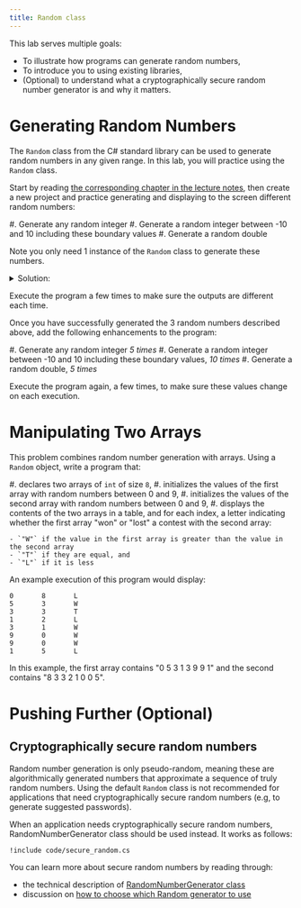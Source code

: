 ```yaml
---
title: Random class
---
```



This lab serves multiple goals:

- To illustrate how programs can generate random numbers,
- To introduce you to using existing libraries,
- (Optional) to understand what a cryptographically secure random number generator is and why it matters.

# Generating Random Numbers

The `Random` class from the C# standard library can be used to generate random numbers in any given range.
In this lab, you will practice using the `Random` class.


Start by reading [the corresponding chapter in the lecture notes](https://csci-1301.github.io/book.html#random), then create a new project and practice generating and displaying to the screen different random numbers:

#. Generate any random integer
#. Generate a random integer between -10 and 10 including these boundary values
#. Generate a random double

Note you only need 1 instance of the `Random` class to generate these numbers.

<details><summary>Solution:</summary>
```
Random rand = new Random(); // Creation of a random number generator.
Console.WriteLine("A random number:" + rand.Next()); // This is any random (int) number.
Console.WriteLine("A random number between -10 and 10:" + (rand.Next(21)-10)); // This number will be between 0 and 20, then we subtract 10 from it.       
Console.WriteLine("A random number between -10 and 10:" + rand.Next(-10, 11)); // Alternate solution
Console.WriteLine("A random double:" + rand.NextDouble()); // This is any random (double) number.
```
</details>

Execute the program a few times to make sure the outputs are different each time.

Once you have successfully generated the 3 random numbers described above, add the following enhancements to the program: 

#. Generate any random integer _5 times_
#. Generate a random integer between -10 and 10 including these boundary values, _10 times_
#. Generate a random double, _5 times_

Execute the program again, a few times, to make sure these values change on each execution.


# Manipulating Two Arrays

This problem combines random number generation with arrays.  Using a `Random` object, write a program that:

#. declares two arrays of `int` of size `8`,
#. initializes the values of the first array with random numbers between $0$ and $9$,
#. initializes the values of the second array with random numbers between $0$ and $9$,
#. displays the contents of the two arrays in a table, and for each index, a letter indicating whether the first array "won" or "lost" a contest with the second array: 

    - `"W"` if the value in the first array is greater than the value in the second array
    - `"T"` if they are equal, and
    - `"L"` if it is less

An example execution of this program would display:

```text
0       8       L
5       3       W
3       3       T
1       2       L
3       1       W
9       0       W
9       0       W
1       5       L
```

In this example, the first array contains "0 5 3 1 3 9 9 1" and the second contains "8 3 3 2 1 0 0 5".


# Pushing Further (Optional)

## Cryptographically secure random numbers

Random number generation is only pseudo-random, meaning these are algorithmically generated numbers that approximate a sequence of truly random numbers.
Using the default `Random` class is not recommended for applications that need cryptographically secure random numbers (e.g, to generate suggested passwords).

When an application needs cryptographically secure random numbers, RandomNumberGenerator class should be used instead. It works as follows:

```
!include code/secure_random.cs
```

You can learn more about secure random numbers by reading through:

- the technical description of [RandomNumberGenerator class](https://docs.microsoft.com/en-us/dotnet/api/system.security.cryptography.randomnumbergenerator)
- discussion on [how to choose which Random generator to use](https://stackoverflow.com/q/1257299)
